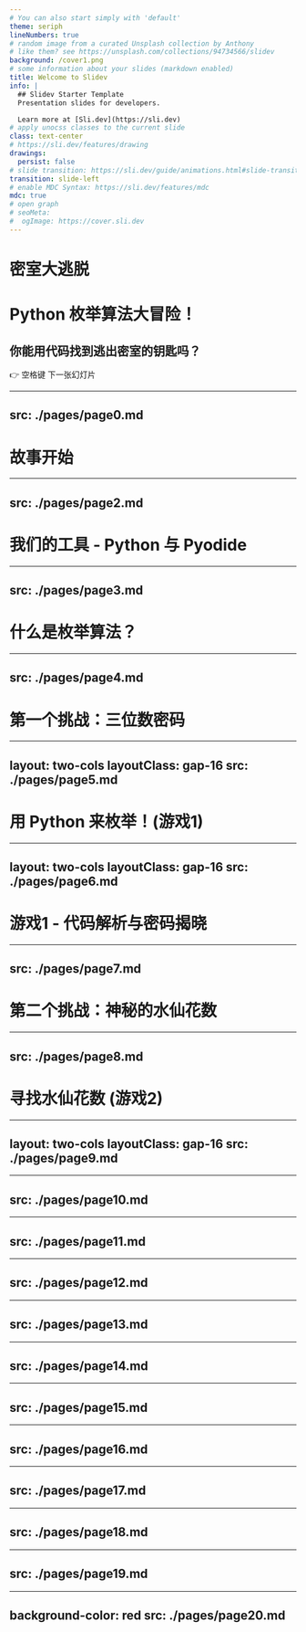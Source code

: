 ```yaml
---
# You can also start simply with 'default'
theme: seriph
lineNumbers: true
# random image from a curated Unsplash collection by Anthony
# like them? see https://unsplash.com/collections/94734566/slidev
background: /cover1.png
# some information about your slides (markdown enabled)
title: Welcome to Slidev
info: |
  ## Slidev Starter Template
  Presentation slides for developers.

  Learn more at [Sli.dev](https://sli.dev)
# apply unocss classes to the current slide
class: text-center
# https://sli.dev/features/drawing
drawings:
  persist: false
# slide transition: https://sli.dev/guide/animations.html#slide-transitions
transition: slide-left
# enable MDC Syntax: https://sli.dev/features/mdc
mdc: true
# open graph
# seoMeta:
#  ogImage: https://cover.sli.dev
---
```




# 密室大逃脱 

<h1>Python 枚举算法大冒险！</h1>

## 你能用代码找到逃出密室的钥匙吗？


👉 <kbd>空格键</kbd>   下一张幻灯片    

<!-- 可以在这里添加与密码、钥匙、迷宫相关的视觉元素 -->

---
src: ./pages/page0.md
---

# 故事开始

---
src: ./pages/page2.md
---

# 我们的工具 - Python 与 Pyodide

---
src: ./pages/page3.md
---


# 什么是枚举算法？


---
src: ./pages/page4.md
---

# 第一个挑战：三位数密码

---
layout: two-cols
layoutClass: gap-16
src: ./pages/page5.md
---

# 用 Python 来枚举！(游戏1)

---
layout: two-cols
layoutClass: gap-16
src: ./pages/page6.md
---

# 游戏1 - 代码解析与密码揭晓

---
src: ./pages/page7.md
---

# 第二个挑战：神秘的水仙花数

---
src: ./pages/page8.md
---


# 寻找水仙花数 (游戏2)

---
layout: two-cols
layoutClass: gap-16
src: ./pages/page9.md
---


---
src: ./pages/page10.md
---


---
src: ./pages/page11.md
---


---
src: ./pages/page12.md
---

---
src: ./pages/page13.md
---


---
src: ./pages/page14.md
---


---
src: ./pages/page15.md
---


---
src: ./pages/page16.md
---


---
src: ./pages/page17.md
---


---
src: ./pages/page18.md
---

---
src: ./pages/page19.md
---


---
background-color: red
src: ./pages/page20.md
---
